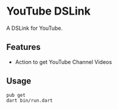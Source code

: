 # YouTube DSLink

A DSLink for YouTube.

## Features

- Action to get YouTube Channel Videos

## Usage

```bash
pub get
dart bin/run.dart
```

